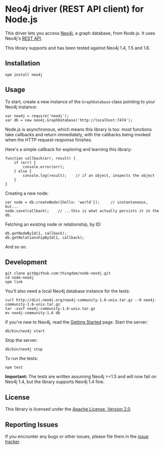 # Neo4j driver (REST API client) for Node.js

This driver lets you access [Neo4j][neo4j], a graph database, from Node.js.
It uses Neo4j's [REST API][neo4j-rest-api].

This library supports and has been tested against Neo4j 1.4, 1.5 and 1.6.


## Installation

    npm install neo4j


## Usage

To start, create a new instance of the `GraphDatabase` class pointing to your
Neo4j instance:

    var neo4j = require('neo4j');
    var db = new neo4j.GraphDatabase('http://localhost:7474');

Node.js is asynchronous, which means this library is too: most functions take
callbacks and return immediately, with the callbacks being invoked when the
HTTP request-response finishes.

Here's a simple callback for exploring and learning this library:

    function callback(err, result) {
        if (err) {
            console.error(err);
        } else {
            console.log(result);    // if an object, inspects the object
        }
    }

Creating a new node:

    var node = db.createNode({hello: 'world'});     // instantaneous, but...
    node.save(callback);    // ...this is what actually persists it in the db.

Fetching an existing node or relationship, by ID:

    db.getNodeById(1, callback);
    db.getRelationshipById(1, callback);

And so on.


## Development

    git clone git@github.com:thingdom/node-neo4j.git
    cd node-neo4j
    npm link

You'll also need a local Neo4j database instance for the tests:

    curl http://dist.neo4j.org/neo4j-community-1.6-unix.tar.gz --O neo4j-community-1.6-unix.tar.gz
    tar -zxvf neo4j-community-1.6-unix.tar.gz
    mv neo4j-community-1.6 db

If you're new to Neo4j, read the [Getting Started][neo4j-getting-started] page.
Start the server:

    db/bin/neo4j start

Stop the server:

    db/bin/neo4j stop

To run the tests:

    npm test

**Important:** The tests are written assuming Neo4j >=1.5 and will now fail on
Neo4j 1.4, but the library supports Neo4j 1.4 fine.


## License

This library is licensed under the [Apache License, Version 2.0][license].


## Reporting Issues

If you encounter any bugs or other issues, please file them in the
[issue tracker][issue-tracker].


[neo4j]: http://neo4j.org/
[neo4j-rest-api]: http://docs.neo4j.org/chunked/1.6/rest-api.html
[neo4j-getting-started]: http://wiki.neo4j.org/content/Getting_Started_With_Neo4j_Server
[issue-tracker]: https://github.com/thingdom/node-neo4j/issues
[license]: http://www.apache.org/licenses/LICENSE-2.0.html
